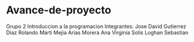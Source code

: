 # Avance-de-proyecto
Grupo 2 Introduccion a la programacion 
Integrantes:
Jose David Gutierrez Diaz
Rolando Marti Mejia
Arias Morera Ana Virginia
Solis Loghan Sebastian
